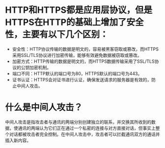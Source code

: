 # HTTP和HTTPS都是应用层协议，但是HTTPS在HTTP的基础上增加了安全性，主要有以下几个区别：  
- 安全性：HTTP协议传输的数据是明文的，容易被黑客窃取或篡改，而HTTPS采用SSL/TLS协议进行加密传输，能够有效避免数据被窃取或篡改。  
- 加密方式：HTTP传输的数据是明文的，而HTTPS数据传输采用了SSL/TLS协议的公钥加密机制。  
- 端口不同：HTTP默认的端口号为80，HTTPS默认的端口号为443。  
- 证书认证：HTTPS会对证书进行认证，确保发送请求的服务器是有效的，防止中间人攻击。  

# 什么是中间人攻击？  
中间人攻击是指攻击者与通讯的两端分别创建独立的联系，并交换其所收到的数据，使通讯的两端认为它们正在通过一个私密的连接与对方直接对话，但事实上整个对话都被攻击者完全控制。在中间人攻击中，攻击者可以拦截通讯双方的通话并插入新内容。
